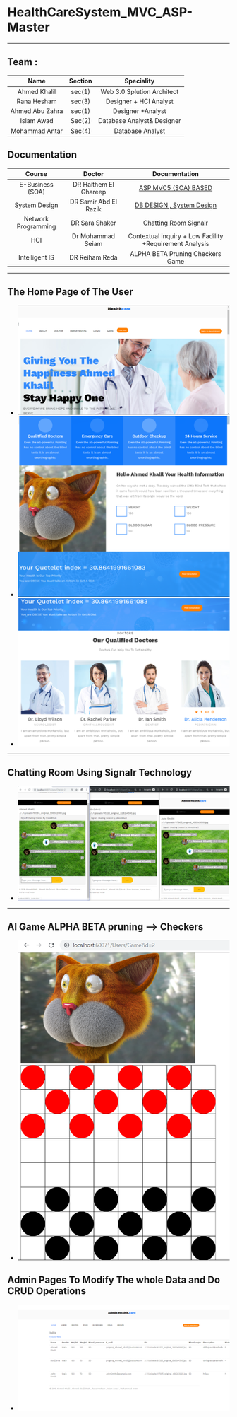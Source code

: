 # HealthCareSystem_MVC_ASP-Master
---
## Team :
| Name   | Section |  Speciality |
| :-------------: | :-------------: |:----------:|
|Ahmed Khalil | sec(1) | Web 3.0 Splution Architect |
|Rana Hesham | sec(3) | Designer + HCI Analyst |
|Ahmed Abu Zahra | sec(1) | Designer +Analyst |
| Islam Awad | Sec(2) | Database Analyst& Designer |
| Mohammad Antar | Sec(4) | Database Analyst |

## Documentation
| Course | Doctor |  Documentation |
| :-------------: | :-------------: |:----------:|
|E-Business (SOA) | DR Haithem El Ghareep | [ASP MVC5 (SOA) BASED](https://github.com/AhmedKhalil777/HealthCareSystem_MVC_ASP-Master/blob/master/E-Business%20Documentation/E-Business%20Documentation.ipynb) |
|System Design  | DR Samir Abd El Razik| [DB DESIGN , System Design](https://github.com/AhmedKhalil777/HealthCareSystem_MVC_ASP-Master/blob/master/System%20Design%20Documentation/System%20Design.ipynb) |
|Network Programming |DR Sara Shaker | [Chatting Room Signalr](https://github.com/AhmedKhalil777/HealthCareSystem_MVC_ASP-Master/blob/master/Network%20Programming%20Documentation/ChattingRoom%20Documentation.ipynb) |
| HCI |Dr Mohammad Seiam | Contextual inquiry + Low Fadility +Requirement Analysis |
| Intelligent IS | DR Reiham Reda | ALPHA BETA Pruning Checkers Game |


 ---
 ## The Home Page of The User
 - ![](PIC/1.PNG)
 - ![](PIC/2.PNG)
 - ![](PIC/3.PNG)
 ---
 ##  Chatting Room Using Signalr Technology
 - ![](PIC/4.PNG)
 ---
 ## AI Game ALPHA BETA pruning --> Checkers
 - ![](PIC/5.PNG)
 ## Admin Pages To Modify The whole Data and Do CRUD Operations
 - ![](PIC/6.PNG)
